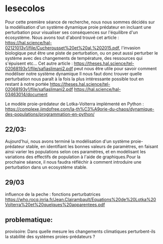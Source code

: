 # lesecolos
 Pour cette première séance de recherche, nous nous sommes décidés sur la modélisation d'un système dynamique proie prédateur en incluant une perturbation pour visualiser ses conséquences sur l'équilibre d'un écosystème. Nous avons tout d'abord trouvé cet article : https://hal.science/hal-02121013v1/file/Cucherousset%20et%20al.%202015.pdf, l'invasion biologique peut être une piste de perturbation, ou on peut aussi perturber le système avec des changements de température, des ressources qui s'épuisent etc...
 Cet autre  article : https://theses.hal.science/tel-02068193v1/file/safiaslimani2.pdf peut nous être utile pour savoir comment modéliser notre système dynamique
 Il nous faut donc trouver quelle perturbation nous paraît à la fois la plus intéressante possible tout en restant à notre portée https://theses.hal.science/tel-02068193v1/file/safiaslimani2.pdf
 https://hal.science/hal-03463014/document

  Le modèle proie-prédateur de Lotka-Volterra implémenté en Python  : https://complexe.jimdofree.com/la-th%C3%A9orie-du-chaos/dynamique-des-populations/programmation-en-python/

## 22/03: 
Aujourd'hui, nous avons terminé la modélisation d'un système proie-prédateur stable, en identifiant les bonnes valeurs de paramètres, en faisant ainsi varier les populations selon ces paramètres, et en modélisant les variations des effectifs de population à l'aide de graphiques.Pour la prochaine séance, il nous faudra réfléchir à comment introduire une perturbation dans un ecosystème stable.

## 29/03
influence de la peche : fonctions perturbatrices
https://who.rocq.inria.fr/Jean.Clairambault/Equations%20de%20Lotka%20Volterra%20et%20quelques%20apparentees.pdf
## problematique:
provisoire: Dans quelle mesure les changements climatiques perturbent-ils la stabilité des systèmes proies-prédateurs ?
